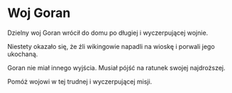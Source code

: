 # Woj Goran
Dzielny woj Goran wrócił do domu po długiej i wyczerpującej wojnie.

Niestety okazało się, że źli wikingowie napadli na wioskę i porwali jego ukochaną. 

Goran nie miał innego wyjścia. Musiał pójść na ratunek swojej najdroższej.

Pomóż wojowi w tej trudnej i wyczerpującej misji.
